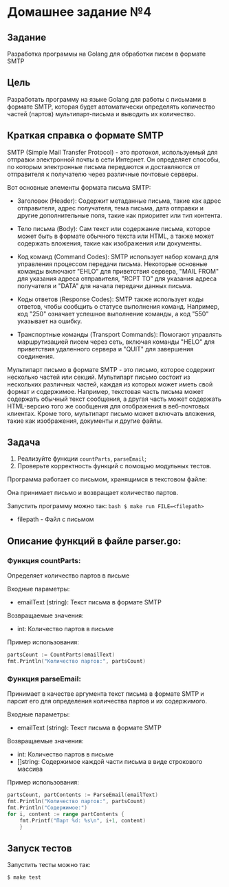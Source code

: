# Домашнее задание №4

## Задание

Разработка программы на Golang для обработки писем в формате SMTP

## Цель

Разработать программу на языке Golang для работы с письмами в формате SMTP, которая будет автоматически определять количество частей (партов) мультипарт-письма и выводить их количество.

## Краткая справка о формате SMTP

SMTP (Simple Mail Transfer Protocol) - это протокол, используемый для отправки электронной почты в сети Интернет. Он определяет способы, по которым электронные письма передаются и доставляются от отправителя к получателю через различные почтовые серверы.

Вот основные элементы формата письма SMTP:

- Заголовок (Header): Содержит метаданные письма, такие как адрес отправителя, адрес получателя, тема письма, дата отправки и другие дополнительные поля, такие как приоритет или тип контента.

- Тело письма (Body): Сам текст или содержание письма, которое может быть в формате обычного текста или HTML, а также может содержать вложения, такие как изображения или документы.

- Код команд (Command Codes): SMTP использует набор команд для управления процессом передачи письма. Некоторые основные команды включают "EHLO" для приветствия сервера, "MAIL FROM" для указания адреса отправителя, "RCPT TO" для указания адреса получателя и "DATA" для начала передачи данных письма.

- Коды ответов (Response Codes): SMTP также использует коды ответов, чтобы сообщить о статусе выполнения команд. Например, код "250" означает успешное выполнение команды, а код "550" указывает на ошибку.

- Транспортные команды (Transport Commands): Помогают управлять маршрутизацией писем через сеть, включая команды "HELO" для приветствия удаленного сервера и "QUIT" для завершения соединения.

Мультипарт письмо в формате SMTP - это письмо, которое содержит несколько частей или секций. Мультипарт письмо состоит из нескольких различных частей, каждая из которых может иметь свой формат и содержимое. Например, текстовая часть письма может содержать обычный текст сообщения, а другая часть может содержать HTML-версию того же сообщения для отображения в веб-почтовых клиентах. Кроме того, мультипарт письмо может включать вложения, такие как изображения, документы и другие файлы.

## Задача

1. Реализуйте функции `countParts`, `parseEmail`;
2. Проверьте корректность функций с помощью модульных тестов.

Программа работает со письмом, хранящимся в текстовом файле:

Она принимает письмо и возвращает количество партов.

Запустить программу можно так:
    ```bash
    $ make run FILE=<filepath>
    ```

 - filepath - Файл с письмом

## Описание функций в файле parser.go:

### Функция сountParts:
Определяет количество партов в письме

Входные параметры:

 - emailText (string): Текст письма в формате SMTP

Возвращаемые значения:

 - int: Количество партов в письме

Пример использования:

```go
partsCount := CountParts(emailText)
fmt.Println("Количество партов:", partsCount)
```

### Функция parseEmail:
Принимает в качестве аргумента текст письма в формате SMTP и парсит его для определения количества партов и их содержимого.

Входные параметры:

 - emailText (string): Текст письма в формате SMTP

Возвращаемые значения:

 - int: Количество партов в письме
 - []string: Содержимое каждой части письма в виде строкового массива

Пример использования:

```go
partsCount, partContents := ParseEmail(emailText)
fmt.Println("Количество партов:", partsCount)
fmt.Println("Содержимое:")
for i, content := range partContents {
    fmt.Printf("Парт %d: %s\n", i+1, content)
    }
```

## Запуск тестов

Запустить тесты можно так:
```bash
$ make test
```
